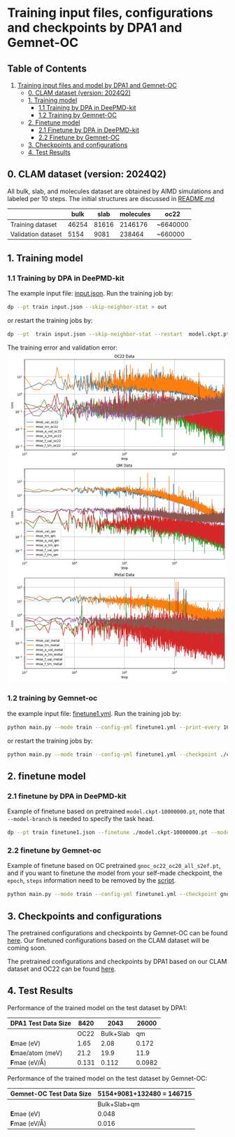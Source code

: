 # Training input files, configurations and checkpoints by DPA1 and Gemnet-OC
## Table of Contents

1. [Training input files and model by DPA1 and Gemnet-OC](#training-input-files-and-model-by-dpa1-and-gemnet-oc)
   - [0. CLAM dataset (version: 2024Q2)](#0-clam-dataset-version-2024q2)
   - [1. Training model](#1-training-model)
     - [1.1 Training by DPA in DeePMD-kit](#11-training-by-dpa-in-deepmd-kit)
     - [1.2 Training by Gemnet-OC](#12-training-by-gemnet-oc)
   - [2. Finetune model](#2-finetune-model)
     - [2.1 Finetune by DPA in DeePMD-kit](#21-finetune-by-dpa-in-deepmd-kit)
     - [2.2 Finetune by Gemnet-OC](#22-finetune-by-gemnet-oc)
   - [3. Checkpoints and configurations](#3-checkpoints-and-configurations)
   - [4. Test Results](#4-test-results)

## 0. CLAM dataset (version: 2024Q2)

All bulk, slab, and molecules dataset are obtained by AIMD simulations and labeled per 10 steps. The initial structures are discussed in [README.md](../generation/README.md)

|                       |  bulk   |  slab   |  molecules       |  oc22      |
| --------------------- | ------- | ------- | ---------------- | ---------- |
|  Training dataset     |  46254  |  81616  |  2146176         |  ~6640000  |
|  Validation dataset   |  5154   |  9081   |  238464          |  ~660000   |

## 1. Training model

### 1.1 Training by DPA in DeePMD-kit

The example input file: [input.json](./dpa1/input.json). Run the training job by:

```sh
dp --pt train input.json --skip-neighbor-stat > out
```

or restart the training jobs by:

```sh
dp --pt  train input.json --skip-neighbor-stat --restart  model.ckpt.pt > out
```
The training error and validation error:
![lcurve file by dpa1](../docs/lcurve.png)


### 1.2 training by Gemnet-oc

the example input file: [finetune1.yml](./gemnet-oc/finetune1.yml). Run the training job by:

```sh
python main.py --mode train --config-yml finetune1.yml --print-every 1000 >> out
```

or restart the training jobs by:

```sh
python main.py --mode train --config-yml finetune1.yml --checkpoint ./checkpoints/2024-08-01-15-21-36/checkpoint.pt --print-every 1000 >> out
```

## 2. finetune model

### 2.1 finetune by DPA in DeePMD-kit

Example of finetune based on pretrained `model.ckpt-10000000.pt`, note that `--model-branch` is needed to specify the task head.

```sh
dp --pt train finetune1.json --finetune ./model.ckpt-10000000.pt --model-branch bulk > finetune.out
```

### 2.2 finetune by Gemnet-oc

Example of finetune based on OC pretrained `gnoc_oc22_oc20_all_s2ef.pt`, and if you want to finetune the model from your self-made checkpoint, the `epoch`, `steps` information need to be removed by the [script](../scripts/sim_model.py).

```sh
python main.py --mode train --config-yml finetune1.yml --checkpoint gnoc_oc22_oc20_all_s2ef.pt --print-every 1000 >> out
```

## 3. Checkpoints and configurations

The pretrained configurations and checkpoints by Gemnet-OC can be found [here](https://fair-chem.github.io/core/model_checkpoints.html). Our finetuned configurations based on the CLAM dataset will be coming soon.

The pretrained configurations and checkpoints by DPA1 based on our CLAM dataset and OC22 can be found [here](./dpa1/).

## 4. Test Results

Performance of the trained model on the test dataset by DPA1:

| DPA1 Test Data Size       | 8420  | 2043      | 26000  |
| --------------------------- | ------- | ----------- | -------- |
|                           | OC22  | Bulk+Slab | qm     |
| **E**mae (eV)       | 1.65  | 2.08      | 0.172  |
| **E**mae/atom (meV) | 21.2  | 19.9      | 11.9   |
| **F**mae (eV/Å)    | 0.131 | 0.112     | 0.0982 |

Performance of the trained model on the test dataset by Gemnet-OC:

| Gemnet-OC Test Data Size | 5154+9081+132480 = 146715 |
| -------------------------- | --------------------------- |
|                          | Bulk+Slab+qm              |
| **E**mae (eV)      | 0.048                     |
| **F**mae (eV/Å)   | 0.016                     |
